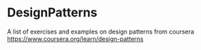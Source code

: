 # DesignPatterns
A list of exercises and examples on design patterns from coursera https://www.coursera.org/learn/design-patterns
